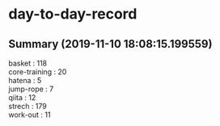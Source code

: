 # day-to-day-record  
## Summary  (2019-11-10 18:08:15.199559)  
basket : 118  
core-training : 20  
hatena : 5  
jump-rope : 7  
qiita : 12  
strech : 179  
work-out : 11  
